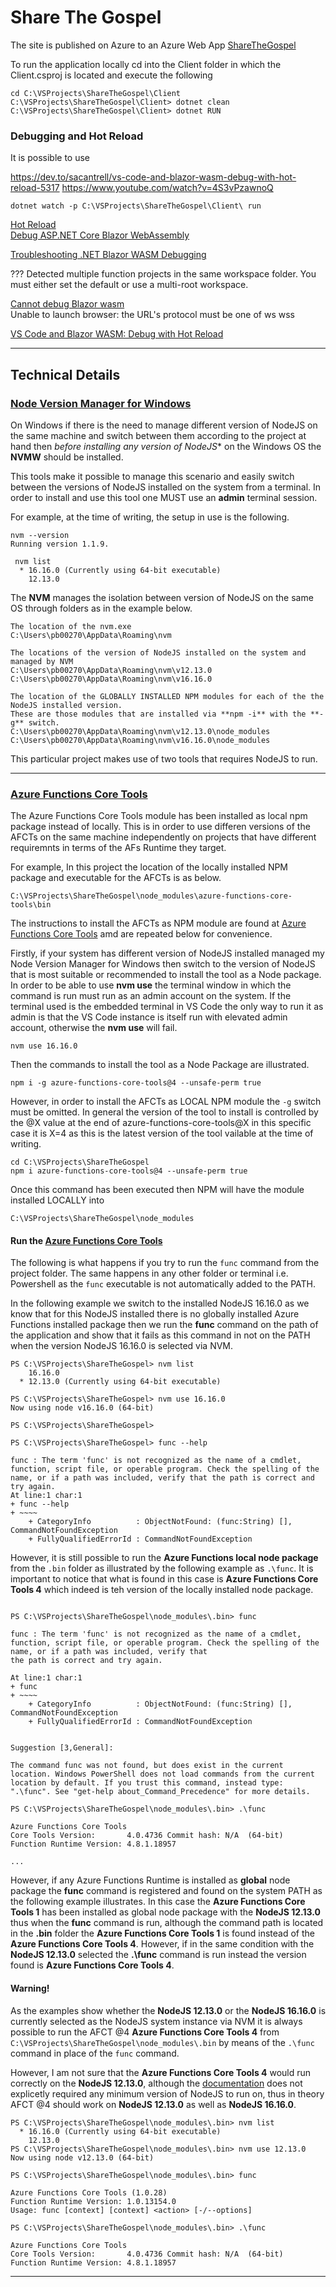 ﻿# Share The Gospel

The site is published on Azure to an Azure Web App
[ShareTheGospel](https://gentle-hill-0ba167403.1.azurestaticapps.net/)

To run the application locally cd into the Client folder in which the Client.csproj
is located and execute the following

```
cd C:\VSProjects\ShareTheGospel\Client 
C:\VSProjects\ShareTheGospel\Client> dotnet clean
C:\VSProjects\ShareTheGospel\Client> dotnet RUN
```

### Debugging and Hot Reload

It is possible to use 

https://dev.to/sacantrell/vs-code-and-blazor-wasm-debug-with-hot-reload-5317
https://www.youtube.com/watch?v=4S3vPzawnoQ

```
dotnet watch -p C:\VSProjects\ShareTheGospel\Client\ run
```

[Hot Reload](https://stackoverflow.com/questions/65340426/how-to-activate-hot-reload-on-save-with-blazor-wasm)  
[Debug ASP.NET Core Blazor WebAssembly](https://learn.microsoft.com/en-us/aspnet/core/blazor/debug?view=aspnetcore-6.0&abs=visual-studio-code#debug-a-standalone-blazor-webassembly-app)  

[Troubleshooting .NET Blazor WASM Debugging](https://khalidabuhakmeh.com/troubleshooting-dotnet-blazor-wasm-debugging)  

???
Detected multiple function projects in the same workspace folder. 
You must either set the default or use a multi-root workspace.

[Cannot debug Blazor wasm](https://stackoverflow.com/questions/72037423/cannot-debug-blazor-wasm)  
Unable to launch browser: the URL's protocol must be one of ws wss

[VS Code and Blazor WASM: Debug with Hot Reload](https://dev.to/sacantrell/vs-code-and-blazor-wasm-debug-with-hot-reload-5317)  

---

## Technical Details

### [Node Version Manager for Windows](https://github.com/coreybutler/nvm-windows)

On Windows if there is the need to manage different version of NodeJS on the same machine
and switch between them according to the project at hand then *before installing any version of NodeJS** 
on the Windows OS the **NVMW** should be installed. 

This tools make it possible to manage this scenario and easily switch between the versions
of NodeJS installed on the system from a terminal. In order to install and use this tool one MUST use an **admin** terminal
session.

For example, at the time of writing, the setup in use is the following.

```
nvm --version
Running version 1.1.9.

 nvm list
  * 16.16.0 (Currently using 64-bit executable)
    12.13.0
```

The **NVM** manages the isolation between version of NodeJS on the same OS through folders
as in the example below.

```
The location of the nvm.exe
C:\Users\pb00270\AppData\Roaming\nvm  

The locations of the version of NodeJS installed on the system and managed by NVM
C:\Users\pb00270\AppData\Roaming\nvm\v12.13.0
C:\Users\pb00270\AppData\Roaming\nvm\v16.16.0

The location of the GLOBALLY INSTALLED NPM modules for each of the the NodeJS installed version.
These are those modules that are installed via **npm -i** with the **-g** switch.
C:\Users\pb00270\AppData\Roaming\nvm\v12.13.0\node_modules
C:\Users\pb00270\AppData\Roaming\nvm\v16.16.0\node_modules
```

This particular project makes use of two tools that requires NodeJS to run.

---

### [Azure Functions Core Tools](https://www.npmjs.com/package/azure-functions-core-tools)

The Azure Functions Core Tools module has been installed as local npm package instead of locally.
This is in order to use differen versions of the AFCTs on the same machine independently on 
projects that have different requiremnts in terms of the AFs Runtime they target.

For example, In this project the location of the locally installed NPM package and executable 
for the AFCTs is as below.

```
C:\VSProjects\ShareTheGospel\node_modules\azure-functions-core-tools\bin
```

The instructions to install the AFCTs as NPM module are found at [Azure Functions Core Tools](https://www.npmjs.com/package/azure-functions-core-tools) amd are repeated below for convenience. 

Firstly, if your system has different version of NodeJS installed managed my Node Version Manager for Windows then switch to the version of NodeJS that is most suitable or recommended to install the tool as a Node package.
In order to be able to use **nvm use** the terminal window in which the command is run must run as an 
admin account on the system. If the terminal used is the embedded terminal in VS Code the only way to
run it as admin is that the VS Code instance is itself run with elevated admin account, otherwise the
**nvm use** will fail.

```
nvm use 16.16.0
```

Then the commands to install the tool as a Node Package are illustrated.

```
npm i -g azure-functions-core-tools@4 --unsafe-perm true
```

However, in order to install the AFCTs as LOCAL NPM module the `-g` switch must be omitted.
In general the version of the tool to install is controlled by the @X value at the end of 
azure-functions-core-tools@X in this specific case it is X=4 as this is the latest version 
of the tool vailable at the time of writing. 

```
cd C:\VSProjects\ShareTheGospel
npm i azure-functions-core-tools@4 --unsafe-perm true
```

Once this command has been executed then NPM will have the module installed LOCALLY into

```
C:\VSProjects\ShareTheGospel\node_modules
```

#### Run the [Azure Functions Core Tools](https://www.npmjs.com/package/azure-functions-core-tools)

The following is what happens if you try to run the `func` command from the project folder.
The same happens in any other folder or terminal i.e. Powershell as the `func` executable 
is not automatically added to the PATH. 

In the following example we switch to the installed NodeJS 16.16.0 as we know that for this 
NodeJS installed there is no globally installed Azure Functions installed package then we 
run the **func** command on the path of the application and show that it fails as this command
in not on the PATH when the version NodeJS 16.16.0 is selected via NVM.

```
PS C:\VSProjects\ShareTheGospel> nvm list
    16.16.0
  * 12.13.0 (Currently using 64-bit executable)
  
PS C:\VSProjects\ShareTheGospel> nvm use 16.16.0
Now using node v16.16.0 (64-bit)

PS C:\VSProjects\ShareTheGospel> 

PS C:\VSProjects\ShareTheGospel> func --help

func : The term 'func' is not recognized as the name of a cmdlet, function, script file, or operable program. Check the spelling of the name, or if a path was included, verify that the path is correct and try again.
At line:1 char:1
+ func --help
+ ~~~~
    + CategoryInfo          : ObjectNotFound: (func:String) [], CommandNotFoundException
    + FullyQualifiedErrorId : CommandNotFoundException
```

However, it is still possible to run the **Azure Functions local node package** from the `.bin` folder
as illustrated by the following example as `.\func`. It is important to notice that what is found in this
case is **Azure Functions Core Tools 4** which indeed is teh version of the locally installed node package.

```

PS C:\VSProjects\ShareTheGospel\node_modules\.bin> func

func : The term 'func' is not recognized as the name of a cmdlet, function, script file, or operable program. Check the spelling of the name, or if a path was included, verify that 
the path is correct and try again.

At line:1 char:1
+ func
+ ~~~~
    + CategoryInfo          : ObjectNotFound: (func:String) [], CommandNotFoundException
    + FullyQualifiedErrorId : CommandNotFoundException
 

Suggestion [3,General]: 

The command func was not found, but does exist in the current location. Windows PowerShell does not load commands from the current location by default. If you trust this command, instead type: ".\func". See "get-help about_Command_Precedence" for more details.

PS C:\VSProjects\ShareTheGospel\node_modules\.bin> .\func

Azure Functions Core Tools
Core Tools Version:       4.0.4736 Commit hash: N/A  (64-bit)
Function Runtime Version: 4.8.1.18957

...

```

However, if any Azure Functions Runtime is installed as **global** node package the
**func** command is registered and found on the system PATH as the following example 
illustrates. In this case the  **Azure Functions Core Tools 1** has been installed 
as global node package with the **NodeJS 12.13.0** thus when the **func** command is 
run, although the command path is located in the **.bin** folder the 
**Azure Functions Core Tools 1** is found instead of the **Azure Functions Core Tools 4**.
However, if in the same condition with the **NodeJS 12.13.0** selected the **.\func**
command is run instead the version found is **Azure Functions Core Tools 4**.

#### Warning!

As the examples show whether the **NodeJS 12.13.0** or the **NodeJS 16.16.0**  is currently 
selected as the NodeJS system instance via NVM it is always possible to run the AFCT @4 
**Azure Functions Core Tools 4** from `C:\VSProjects\ShareTheGospel\node_modules\.bin`
by means of the `.\func` command in place of the `func` command. 

However, I am not sure that the **Azure Functions Core Tools 4** would run correctly on
the **NodeJS 12.13.0**, although the [documentation](https://www.npmjs.com/package/azure-functions-core-tools)
does not explicetly required any minimum version of NodeJS to run on, thus in theory AFCT @4
should work on **NodeJS 12.13.0** as well as **NodeJS 16.16.0**.


```
PS C:\VSProjects\ShareTheGospel\node_modules\.bin> nvm list       
  * 16.16.0 (Currently using 64-bit executable)
    12.13.0
PS C:\VSProjects\ShareTheGospel\node_modules\.bin> nvm use 12.13.0
Now using node v12.13.0 (64-bit)

PS C:\VSProjects\ShareTheGospel\node_modules\.bin> func

Azure Functions Core Tools (1.0.28)
Function Runtime Version: 1.0.13154.0
Usage: func [context] [context] <action> [-/--options]

PS C:\VSProjects\ShareTheGospel\node_modules\.bin> .\func

Azure Functions Core Tools       
Core Tools Version:       4.0.4736 Commit hash: N/A  (64-bit)
Function Runtime Version: 4.8.1.18957

```

---
